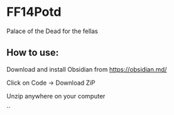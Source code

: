 # FF14Potd
Palace of the Dead for the fellas
 
## How to use:


Download and install Obsidian from https://obsidian.md/

Click on Code -> Download ZiP

Unzip anywhere on your computer

``

